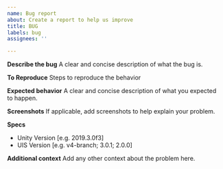 ```yaml
---
name: Bug report
about: Create a report to help us improve
title: BUG
labels: bug
assignees: ''

---
```


**Describe the bug**
A clear and concise description of what the bug is.

**To Reproduce**
Steps to reproduce the behavior

**Expected behavior**
A clear and concise description of what you expected to happen.

**Screenshots**
If applicable, add screenshots to help explain your problem.

**Specs**
 - Unity Version [e.g. 2019.3.0f3]
 - UIS Version [e.g. v4-branch; 3.0.1; 2.0.0]

**Additional context**
Add any other context about the problem here.
